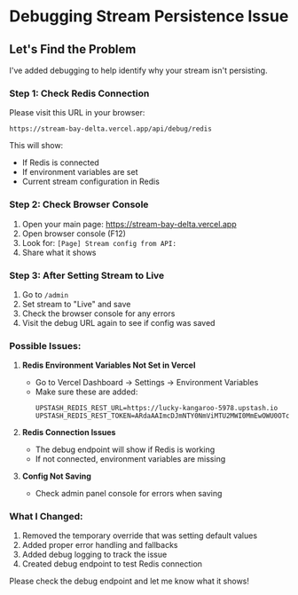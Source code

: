 # Debugging Stream Persistence Issue

## Let's Find the Problem

I've added debugging to help identify why your stream isn't persisting. 

### Step 1: Check Redis Connection

Please visit this URL in your browser:
```
https://stream-bay-delta.vercel.app/api/debug/redis
```

This will show:
- If Redis is connected
- If environment variables are set
- Current stream configuration in Redis

### Step 2: Check Browser Console

1. Open your main page: https://stream-bay-delta.vercel.app
2. Open browser console (F12)
3. Look for: `[Page] Stream config from API:`
4. Share what it shows

### Step 3: After Setting Stream to Live

1. Go to `/admin`
2. Set stream to "Live" and save
3. Check the browser console for any errors
4. Visit the debug URL again to see if config was saved

### Possible Issues:

1. **Redis Environment Variables Not Set in Vercel**
   - Go to Vercel Dashboard → Settings → Environment Variables
   - Make sure these are added:
     ```
     UPSTASH_REDIS_REST_URL=https://lucky-kangaroo-5978.upstash.io
     UPSTASH_REDIS_REST_TOKEN=ARdaAAImcDJmNTY0NmViMTU2MWI0MmEwOWU0OTczMzBjNzQ1NjllN3AyNTk3OA
     ```

2. **Redis Connection Issues**
   - The debug endpoint will show if Redis is working
   - If not connected, environment variables are missing

3. **Config Not Saving**
   - Check admin panel console for errors when saving

### What I Changed:

1. Removed the temporary override that was setting default values
2. Added proper error handling and fallbacks
3. Added debug logging to track the issue
4. Created debug endpoint to test Redis connection

Please check the debug endpoint and let me know what it shows!
